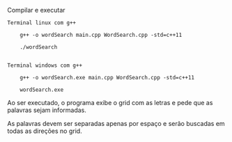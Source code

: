 Compilar e executar

    Terminal linux com g++

        g++ -o wordSearch main.cpp WordSearch.cpp -std=c++11

        ./wordSearch


    Terminal windows com g++

        g++ -o wordSearch.exe main.cpp WordSearch.cpp -std=c++11

        wordSearch.exe


Ao ser executado, o programa exibe o grid com as letras e pede que as palavras sejam informadas.

As palavras devem ser separadas apenas por espaço e serão buscadas em todas as direções no grid.